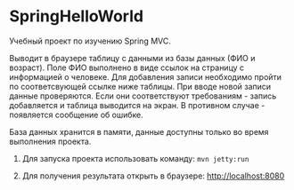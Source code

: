 # SpringHelloWorld

Учебный проект по изучению Spring MVC.

Выводит в браузере таблицу с данными из базы данных (ФИО и возраст). Поле ФИО выполнено в виде ссылок на страницу с информацией о человеке. 
Для добавления записи необходимо пройти по соответсвующей ссылке ниже таблицы.
При вводе новой записи данные проверяются. Если они соответствуют требованиям - запись добавляется и таблица 
выводится на экран. В противном случае - появляется сообщение об ошибке.

База данных хранится в памяти, данные доступны только во время выполнения проекта. 

1. Для запуска проекта использовать команду: `mvn jetty:run`
           
2. Для получения результата открыть в браузере: <http://localhost:8080>
